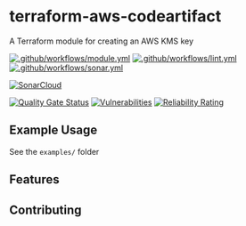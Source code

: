 # terraform-aws-codeartifact

A Terraform module for creating an AWS KMS key

[![.github/workflows/module.yml](https://github.com/champ-oss/terraform-aws-codeartifact/actions/workflows/module.yml/badge.svg?branch=main)](https://github.com/champ-oss/terraform-aws-codeartifact/actions/workflows/module.yml)
[![.github/workflows/lint.yml](https://github.com/champ-oss/terraform-aws-codeartifact/actions/workflows/lint.yml/badge.svg?branch=main)](https://github.com/champ-oss/terraform-aws-codeartifact/actions/workflows/lint.yml)
[![.github/workflows/sonar.yml](https://github.com/champ-oss/terraform-aws-codeartifact/actions/workflows/sonar.yml/badge.svg)](https://github.com/champ-oss/terraform-aws-codeartifact/actions/workflows/sonar.yml)

[![SonarCloud](https://sonarcloud.io/images/project_badges/sonarcloud-black.svg)](https://sonarcloud.io/summary/new_code?id=terraform-aws-codeartifact_champ-oss)

[![Quality Gate Status](https://sonarcloud.io/api/project_badges/measure?project=terraform-aws-codeartifact_champ-oss&metric=alert_status)](https://sonarcloud.io/summary/new_code?id=terraform-aws-codeartifact_champ-oss)
[![Vulnerabilities](https://sonarcloud.io/api/project_badges/measure?project=terraform-aws-codeartifact_champ-oss&metric=vulnerabilities)](https://sonarcloud.io/summary/new_code?id=terraform-aws-codeartifact_champ-oss)
[![Reliability Rating](https://sonarcloud.io/api/project_badges/measure?project=terraform-aws-codeartifact_champ-oss&metric=reliability_rating)](https://sonarcloud.io/summary/new_code?id=terraform-aws-codeartifact_champ-oss)

## Example Usage

See the `examples/` folder

## Features



## Contributing



